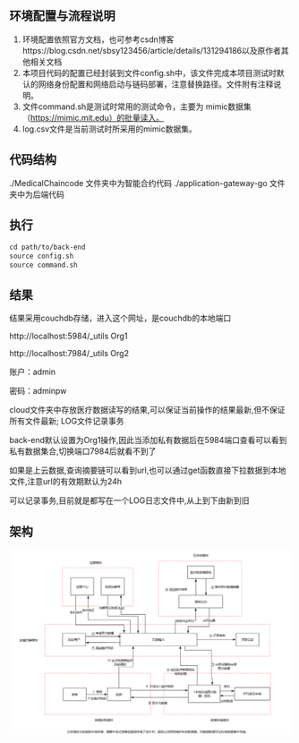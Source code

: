 ## 环境配置与流程说明
1. 环境配置依照官方文档，也可参考csdn博客https://blog.csdn.net/sbsy123456/article/details/131294186以及原作者其他相关文档
2. 本项目代码的配置已经封装到文件config.sh中，该文件完成本项目测试时默认的网络身份配置和网络启动与链码部署，注意替换路径。文件附有注释说明。
3. 文件command.sh是测试时常用的测试命令，主要为 mimic数据集（https://mimic.mit.edu）的批量读入。
4. log.csv文件是当前测试时所采用的mimic数据集。

## 代码结构
./MedicalChaincode 文件夹中为智能合约代码
./application-gateway-go 文件夹中为后端代码

## 执行
```
cd path/to/back-end
source config.sh
source command.sh
```

## 结果
结果采用couchdb存储，进入这个网址，是couchdb的本地端口 

http://localhost:5984/_utils   Org1

http://localhost:7984/_utils   Org2

账户：admin

密码：adminpw

cloud文件夹中存放医疗数据读写的结果,可以保证当前操作的结果最新,但不保证所有文件最新; LOG文件记录事务

back-end默认设置为Org1操作,因此当添加私有数据后在5984端口查看可以看到私有数据集合,切换端口7984后就看不到了

如果是上云数据,查询摘要链可以看到url,也可以通过get函数直接下拉数据到本地文件,注意url的有效期默认为24h

可以记录事务,目前就是都写在一个LOG日志文件中,从上到下由新到旧


## 架构

![alt text](image.png)
